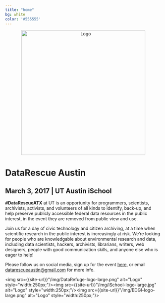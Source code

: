 ```yaml
---
title: "home"
bg: white     
color: '#555555'  
---
```


<div class="row" align="center">
  <img src={{site-url}}"/img/logo-white.jpg" alt="Logo" class="img-responsive" style="height:400px;"/>
</div>

# DataRescue Austin

## March 3, 2017 | UT Austin iSchool


**\#DataRescueATX** at UT is an opportunity for programmers, scientists, archivists, activists, and volunteers of all kinds to identify, back-up, and help preserve publicly accessible federal data resources in the public interest, in the event they are removed from public view and use. 

Join us for a day of civic technology and citizen archiving, at a time when scientific research in the public interest is increasingly at risk. We’re looking for people who are knowledgable about environmental research and data, including data scientists, hackers, archivists, librarians, writers, web designers, people with good communication skills, and anyone else who is eager to help!

Please follow us on social media, sign up for the event <a href="https://www.eventbrite.com/e/datarescue-austin-at-ut-tickets-32341815240"> here</a>, or email <a href="datarescueaustin@gmail.com">datarescueaustin@gmail.com</a> for more info.

<img src={{site-url}}"/img/DataRefuge-logo-large.png" alt="Logo"  style="width:250px;"/><img src={{site-url}}"/img/iSchool-logo-large.jpg" alt="Logo"  style="width:250px;"/><img src={{site-url}}"/img/EDGI-logo-large.png" alt="Logo" style="width:250px;"/>



